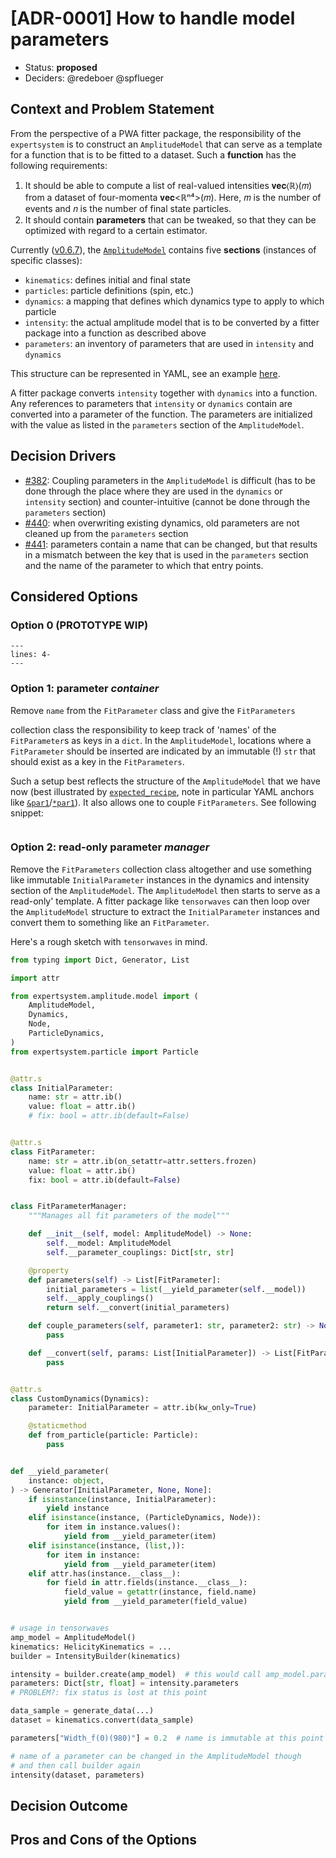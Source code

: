 <!-- markdownlint-disable MD013 -->
<!-- cspell:ignore elif getattr isinstance literalinclude setattr staticmethod -->

# [ADR-0001] How to handle model parameters

- Status: **proposed**
- Deciders: @redeboer @spflueger

## Context and Problem Statement

From the perspective of a PWA fitter package, the responsibility of the
`expertsystem` is to construct an `AmplitudeModel` that can serve as a template
for a function that is to be fitted to a dataset. Such a **function** has the
following requirements:

1. It should be able to compute a list of real-valued intensities 𝐯𝐞𝐜⟨ℝ⟩(𝑚)
   from a dataset of four-momenta 𝐯𝐞𝐜<ℝⁿ⁴>(𝑚). Here, 𝑚 is the number of events
   and 𝑛 is the number of final state particles.
2. It should contain **parameters** that can be tweaked, so that they can be
   optimized with regard to a certain estimator.

Currently
([v0.6.7](https://pwa.readthedocs.io/projects/expertsystem/en/0.6.7)), the
[`AmplitudeModel`](https://pwa.readthedocs.io/projects/expertsystem/en/0.6.7/api/expertsystem.amplitude.model.html#expertsystem.amplitude.model.AmplitudeModel)
contains five **sections** (instances of specific classes):

- `kinematics`: defines initial and final state
- `particles`: particle definitions (spin, etc.)
- `dynamics`: a mapping that defines which dynamics type to apply to which
  particle
- `intensity`: the actual amplitude model that is to be converted by a fitter
  package into a function as described above
- `parameters`: an inventory of parameters that are used in `intensity` and
  `dynamics`

This structure can be represented in YAML, see an example
[here](https://github.com/ComPWA/expertsystem/blob/f4f1c55/tests/unit/io/expected_recipe.yml).

A fitter package converts `intensity` together with `dynamics` into a function.
Any references to parameters that `intensity` or `dynamics` contain are
converted into a parameter of the function. The parameters are initialized with
the value as listed in the `parameters` section of the `AmplitudeModel`.

## Decision Drivers

- [#382](https://github.com/ComPWA/expertsystem/issues/382): Coupling
  parameters in the `AmplitudeModel` is difficult (has to be done through the
  place where they are used in the `dynamics` or `intensity` section) and
  counter-intuitive (cannot be done through the `parameters` section)
- [#440](https://github.com/ComPWA/expertsystem/issues/440): when overwriting
  existing dynamics, old parameters are not cleaned up from the `parameters`
  section
- [#441](https://github.com/ComPWA/expertsystem/issues/441): parameters contain
  a name that can be changed, but that results in a mismatch between the key
  that is used in the `parameters` section and the name of the parameter to
  which that entry points.

## Considered Options

### Option 0 (PROTOTYPE WIP)

```{literalinclude} ./examples/0001/prototype.py
---
lines: 4-
---
```

### Option 1: parameter _container_

Remove `name` from the `FitParameter` class and give the `FitParameters`

collection class the responsibility to keep track of 'names' of the
`FitParameter`s as keys in a `dict`. In the `AmplitudeModel`, locations where a
`FitParameter` should be inserted are indicated by an immutable (!) `str` that
should exist as a key in the `FitParameters`.

Such a setup best reflects the structure of the `AmplitudeModel` that we have
now (best illustrated by
[`expected_recipe`](https://github.com/ComPWA/expertsystem/blob/f4f1c553780e263eb5b2a478951223694386f22a/tests/unit/io/expected_recipe.yml),
note in particular YAML anchors like
[`&par1`](https://github.com/ComPWA/expertsystem/blob/f4f1c553780e263eb5b2a478951223694386f22a/tests/unit/io/expected_recipe.yml#L11)/[`*par1`](https://github.com/ComPWA/expertsystem/blob/f4f1c553780e263eb5b2a478951223694386f22a/tests/unit/io/expected_recipe.yml#L59)).
It also allows one to couple `FitParameters`. See following snippet:

```{literalinclude} ./examples/0001/parameter_container.py

```

### Option 2: read-only parameter _manager_

Remove the `FitParameters` collection class altogether and use something like
immutable `InitialParameter` instances in the dynamics and intensity section of
the `AmplitudeModel`. The `AmplitudeModel` then starts to serve as a read-only'
template. A fitter package like `tensorwaves` can then loop over the
`AmplitudeModel` structure to extract the `InitialParameter` instances and
convert them to something like an `FitParameter`.

Here's a rough sketch with `tensorwaves` in mind.

```python
from typing import Dict, Generator, List

import attr

from expertsystem.amplitude.model import (
    AmplitudeModel,
    Dynamics,
    Node,
    ParticleDynamics,
)
from expertsystem.particle import Particle


@attr.s
class InitialParameter:
    name: str = attr.ib()
    value: float = attr.ib()
    # fix: bool = attr.ib(default=False)


@attr.s
class FitParameter:
    name: str = attr.ib(on_setattr=attr.setters.frozen)
    value: float = attr.ib()
    fix: bool = attr.ib(default=False)


class FitParameterManager:
    """Manages all fit parameters of the model"""

    def __init__(self, model: AmplitudeModel) -> None:
        self.__model: AmplitudeModel
        self.__parameter_couplings: Dict[str, str]

    @property
    def parameters(self) -> List[FitParameter]:
        initial_parameters = list(__yield_parameter(self.__model))
        self.__apply_couplings()
        return self.__convert(initial_parameters)

    def couple_parameters(self, parameter1: str, parameter2: str) -> None:
        pass

    def __convert(self, params: List[InitialParameter]) -> List[FitParameter]:
        pass


@attr.s
class CustomDynamics(Dynamics):
    parameter: InitialParameter = attr.ib(kw_only=True)

    @staticmethod
    def from_particle(particle: Particle):
        pass


def __yield_parameter(
    instance: object,
) -> Generator[InitialParameter, None, None]:
    if isinstance(instance, InitialParameter):
        yield instance
    elif isinstance(instance, (ParticleDynamics, Node)):
        for item in instance.values():
            yield from __yield_parameter(item)
    elif isinstance(instance, (list,)):
        for item in instance:
            yield from __yield_parameter(item)
    elif attr.has(instance.__class__):
        for field in attr.fields(instance.__class__):
            field_value = getattr(instance, field.name)
            yield from __yield_parameter(field_value)


# usage in tensorwaves
amp_model = AmplitudeModel()
kinematics: HelicityKinematics = ...
builder = IntensityBuilder(kinematics)

intensity = builder.create(amp_model)  # this would call amp_model.parameters
parameters: Dict[str, float] = intensity.parameters
# PROBLEM?: fix status is lost at this point

data_sample = generate_data(...)
dataset = kinematics.convert(data_sample)

parameters["Width_f(0)(980)"] = 0.2  # name is immutable at this point

# name of a parameter can be changed in the AmplitudeModel though
# and then call builder again
intensity(dataset, parameters)
```

## Decision Outcome

<!-- TODO -->

<!--
### Positive Consequences

### Negative Consequences
-->

## Pros and Cons of the Options <!-- optional -->

<!--
### [option 1]

[example | description | pointer to more information | …]

- Good, because [argument a]
- Good, because [argument b]
- Bad, because [argument c]

### [option 2]

[example | description | pointer to more information | …]

- Good, because [argument a]
- Good, because [argument b]
- Bad, because [argument c]
- … numbers of pros and cons can vary
-->
